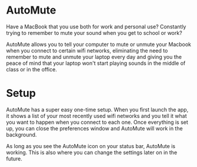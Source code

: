# AutoMute
Have a MacBook that you use both for work and personal use? Constantly trying to remember to mute your sound when you get to school or work? 

AutoMute allows you to tell your computer to mute or unmute your Macbook when you connect to certain wifi networks, eliminating the need to remember to mute and unmute your laptop every day and giving you the peace of mind that your laptop won't start playing sounds in the middle of class or in the office.

# Setup
AutoMute has a super easy one-time setup. When you first launch the app, it shows a list of your most recently used wifi networks and you tell it what you want to happen when you connect to each one. Once everything is set up, you can close the preferences window and AutoMute will work in the background. 

As long as you see the AutoMute icon on your status bar, AutoMute is working. This is also where you can change the settings later on in the future.
